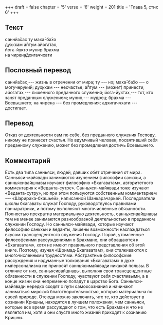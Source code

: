 +++
draft = false
chapter = '5'
verse = '6'
weight = 201
title = 'Глава 5, стих 6'
+++
## Текст

саннйа̄сас ту маха̄-ба̄хо  
дух̣кхам а̄птум айогатах̣  
йога-йукто мунир брахма  
на чирен̣а̄дхигаччхати

## Пословный перевод

саннйа̄сах̣ --- жизнь в отречении от мира; ту --- но; маха̄-ба̄хо --- о
могучерукий; дух̣кхам --- несчастье; а̄птум --- (может) принести; айогатах̣
--- лишенного преданного служения; йога-йуктах̣ --- тот, кто занят
преданным служением; муних̣ --- мудрец; брахма --- Всевышнего; на чирен̣а
--- без промедления; адхигаччхати --- достигает.

## Перевод

Отказ от деятельности сам по себе, без преданного служения Господу,
никому не принесет счастья. Но вдумчивый человек, посвятивший себя
преданному служению, может без промедления достичь Всевышнего.

## Комментарий

Есть два типа санньяси, людей, давших обет отречения от мира.
Санньяси-майявади занимаются изучением философии санкхьи, а
санньясивайшнавы изучают философию «Бхагаватам», авторитетного
комментария к «Веданта-сутре». Санньяси-майявади тоже изучают
«Веданта-сутру», но при этом пользуются собственным комментарием ---
«Шарирака-бхашьей», написанной Шанкарачарьей. Последователи школы
бхагаваты служат Господу, руководствуясь правилами панчаратрики, и
потому выполняют многочисленные обязанности. Полностью прекратив
материальную деятельность, санньясивайшнавы тем не менее занимаются
разнообразной деятельностью в преданном служении Господу. Но
санньяси-майявади, которые изучают философию санкхьи и веданты, лишены
возможности наслаждаться вкусом трансцендентного служения Господу.
Порой, утомленные философскими рассуждениями о Брахмане, они обращаются
к «Бхагаватам», хотя не имеют правильного представления об этой книге.
Поэтому, изучая «Шримад-Бхагаватам», они сталкиваются с многочисленными
трудностями. Абстрактные философские рассуждения и надуманные толкования
«Бхагаватам» в духе имперсонализма не приносят санньясимайявади никакой
пользы. В отличие от них, санньясивайшнавы, выполняя свои
трансцендентные обязанности в служении Господу, чувствуют себя
счастливыми, а в конце жизни они непременно попадут в царство Бога.
Санньяси-майявади нередко сходят с пути самоосознания и начинают
заниматься мирской благотворительностью, которая материальна по своей
природе. Отсюда можно заключить, что те, кто действует в сознании
Кришны, находятся в лучшем положении, чем санньяси, которые все время
рассуждают о том, что есть Брахман и что не является им, хотя и они
спустя много жизней приходят к сознанию Кришны.
